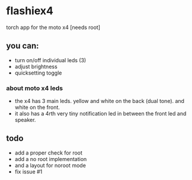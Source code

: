 # flashiex4
torch app for the moto x4 [needs root]

## you can:
- turn on/off individual leds (3)
- adjust brightness
- quicksetting toggle


### about moto x4 leds
- the x4 has 3 main leds. 
yellow and white on the back (dual tone). and white on the front.
- it also has a 4rth very tiny notification led in between the front led and speaker.

## todo
- add a proper check for root
- add a no root implementation
- and a layout for noroot mode
- fix issue #1
